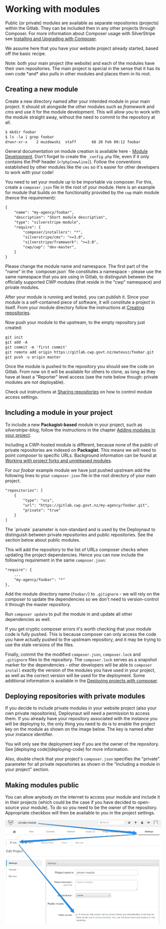 <!--
title: Working with modules
pagenumber: 4
-->

# Working with modules

Public (or private) modules are available as separate repositories (projects) within the Gitlab. They can be included
then in any other projects through Composer. For more information about Composer usage with SilverStripe see
[Installing and Upgrading with Composer](http://doc.silverstripe.org/framework/en/installation/composer).

We assume here that you have your website project already started, based off the basic recipe.

<div class="hint" markdown='1'>
Note: both your main project (the website) and each of the modules have their own repositories. The main project is
special in the sense that it has its own code *and* also pulls in other modules and places them in its root.
</div>

## Creating a new module

Create a new directory named after your intended module in your main project. It should sit alongside the other modules
such as *framework* and *cms* and use it for the module development. This will allow you to work with the module
straight away, without the need to commit to the repository at all.

	$ mkdir foobar
	$ ls -la | grep foobar
	drwxr-xr-x    2 muzdowski  staff       68 20 Feb 09:12 foobar

General documentation on module creation is available here - [Module
Development](http://doc.silverstripe.org/framework/en/topics/module-development). Don't forget to create the
`_config.php` file, even if it only contains the PHP header (`<?php[newline]`). Follow the conventions established by
other modules like the `cms` so it's easier for other developers to work with your code!

You need to set your module up to be importable via composer. For this, create a `composer.json` file in the root of
your module. Here is an example for module that builds on the functionality provided by the `cwp` main module (hence the
requirement):

	{
		"name": "my-agency/foobar",
		"description": "Short module description",
		"type": "silverstripe-module",
		"require": {
			"composer/installers": "*",
			"silverstripe/cms": ">=3.0",
			"silverstripe/framework": ">=3.0",
			"cwp/cwp": "dev-master",
		}
	}

<div class="notice" markdown='1'>
Please change the module name and namespace. The first part of the "name" in the `composer.json` file constitutes a
namespace - please use the same namespace that you are using in Gitlab, to distinguish between the officially supported
CWP modules (that reside in the "cwp" namespace) and private modules.
</div>

After your module is running and tested, you can publish it. Since your module is a self-contained piece of software, it
will constitute a project in itself. From your module directory follow the instructions at [Creating
repositories](creating-repositories).

Now push your module to the upstream, to the empty repository just created:

	git init
	git add -A
	git commit -m 'first commit'
	git remote add origin https://gitlab.cwp.govt.nz/mateusz/foobar.git
	git push -u origin master

Once the module is pushed to the repository you should see the code on Gitlab. From now on it will be available for
others to clone, as long as they have at least a "Reporter" level access (see the note below though: private modules are
not deployable).

Check out instructions at [Sharing repositories](../development-tutorials/sharing-repositories) on how to control module access
settings.

## Including a module in your project

To include a new **Packagist-based** module in your project, such as *silverstripe-blog*, follow the instructions in the
chapter [Adding modules to your
project](http://doc.silverstripe.org/framework/en/installation/composer#adding-modules-to-your-project).

Including a CWP-hosted module is different, because none of the public of private repositories are indexed on
**Packagist**. This means we will need to point *composer* to specific URLs. Background information can be found at
[Working with project forks and unreleased
modules](http://doc.silverstripe.org/framework/en/installation/composer#working-with-project-forks-and-unreleased-modules).

For our *foobar* example module we have just pushed upstream add the following lines to your `composer.json` file in the
root directory of your main project.

	"repositories": [
		{
			"type": "vcs",
			"url": "https://gitlab.cwp.govt.nz/my-agency/foobar.git",
			"private": "true"
		}
	]

<div class="notice" markdown='1'>
The `private` parameter is non-standard and is used by the Deploynaut to distinguish between private repositories and
public repositories. See the section below about public modules.
</div>

This will add the repository to the list of URLs composer checks when updating the project dependencies. Hence you can
now include the following requirement in the same `composer.json`:

	"require": {
		...
		"my-agency/foobar": "*"
	},

Add the module directory name (`foobar/`) to `.gitignore` - we will rely on the *composer* to update the dependencies so
we don't need to version-control it through the master repository.

Run `composer update` to pull the module in and update all other dependencies as well.

<div class="notice" markdown='1'>
If you get cryptic composer errors it's worth checking that your module code is fully pushed. This is because composer
can only access the code you have actually pushed to the upstream repository, and it may be trying to use the stale
versions of the files.
</div>

Finally, commit the the modified `composer.json`, `composer.lock`  and `.gitignore` files to the repository. The
`composer.lock` serves as a snapshot marker for the dependencies - other developers will be able to `composer install`
exactly the version of the modules you have used in your project, as well as the correct version will be used for the
deployment. Some additional information is available in the [Deploying projects with
composer](http://doc.silverstripe.org/framework/en/installation/composer#deploying-projects-with-composer).

## Deploying repositories with private modules

If you decide to include private modules in your website project (also your own private repositories), Deploynaut
will need a permission to access them. If you already have your repository associated with the instance you will be
deploying to, the only thing you need to do is to enable the project key on the module as shown on the image below. The
key is named after your instance identifier.

<div class="notice" markdown='1'>
You will only see the deployment key if you are the owner of the repository. See [deploying code](deploying-code) for
more information.
</div>

Also, double check that your project's `composer.json` specifies the "private" parameter for all private repositories as
shown in the "Including a module in your project" section.

## Making modules public

You can allow anybody on the internet to access your module and include it in their projects (which could be the case if
you have decided to open-source your module). To do so you need to be the owner of the repository. Appropriate checkbox
will then be available to you in the project settings.

![Gitlab - making the repository public](_images/gitlab-making-repository-public.jpg)
